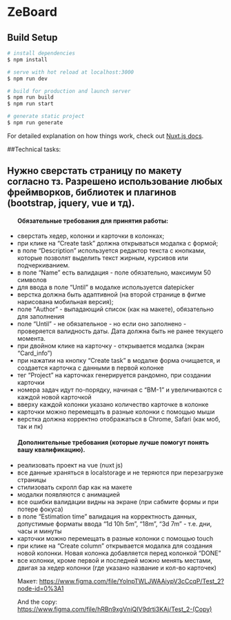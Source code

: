 # ZeBoard

## Build Setup

```bash
# install dependencies
$ npm install

# serve with hot reload at localhost:3000
$ npm run dev

# build for production and launch server
$ npm run build
$ npm run start

# generate static project
$ npm run generate
```

For detailed explanation on how things work, check out [Nuxt.js docs](https://nuxtjs.org).

##Technical tasks:

<h2>Нужно сверстать страницу по макету согласно тз. Разрешено использование любых фреймворков, библиотек и плагинов (bootstrap, jquery, vue и тд).</h2>

<ul><h4>Обязательные требования для принятия работы:</h4>
<li>сверстать хедер, колонки и карточки в колонках;</li>
<li>при клике на “Сreate  task” должна открываться модалка с формой;</li>
<li>в поле “Description” используется редактор текста с кнопками, которые позволят выделить текст жирным, курсивов или подчеркиванием.</li>
<li>в поле “Name” есть валидация - поле обязательно, максимум 50 символов</li>
<li>для ввода в поле “Until” в модалке используется datepicker</li>
<li>верстка должна быть адаптивной (на второй странице в фигме нарисована мобильная версия);</li>
<li>поле “Author” - выпадающий список (как на макете), обязательно для заполнения</li>
<li>поле “Until” - не обязательное - но если оно заполнено - проверяется валидность даты. Дата должна быть не ранее текущего момента. </li>
<li>при двойном клике на карточку - открывается модалка (экран “Card_info”)</li>
<li>при нажатии на кнопку “Сreate  task” в модалке форма очищается, и создается карточка с данными в первой колонке</li>
<li>тег “Project” на карточках генерируется рандомно, при создании карточки</li>
<li>номера задач идут по-порядку, начиная с “BM-1” и увеличиваются с каждой новой карточкой</li>
<li>вверху каждой колонки указано количество карточке в колонке</li>
<li>карточки можно перемещать в разные колонки с помощью мыши</li>
<li>верстка должна корректно отображаться в Chrome, Safari (как моб, так и пк)</li>
</ul>
<ul><h4>Дополнительные требования (которые лучше помогут понять вашу квалификацию).</h4>
<li>реализовать проект на vue (nuxt js)</li>
<li>все данные храняться  в localstorage и не теряются при перезагрузке страницы </li>
<li>стилизовать скролл бар как на макете</li>
<li>модалки появляются с анимацией </li>
<li>все ошибки валидации видны на экране (при сабмите формы и при потере фокуса)</li>
<li>в поле “Estimation time” валидация на корректность данных, допустимые форматы ввода “1d 10h 5m”, “18m”, “3d 7m” - т.е. дни, часы и минуты</li>
<li>карточки можно перемещать в разные колонки с помощью touch </li>
<li>при клике на “Сreate column” открывается модалка для создания новой колонки. Новая колонка добавляется перед колонкой “DONE”</li>
<li>все колонки, кроме первой и последней можно менять местами, двигая за хедер колонки (где указано название и кол-во карточек)</li>


Макет:
https://www.figma.com/file/YolnpTWLJWAAiypV3cCcqP/Test_2?node-id=0%3A1
 
And the copy:
https://www.figma.com/file/hRBn9xgVniQIV9drti3KAj/Test_2-(Copy)